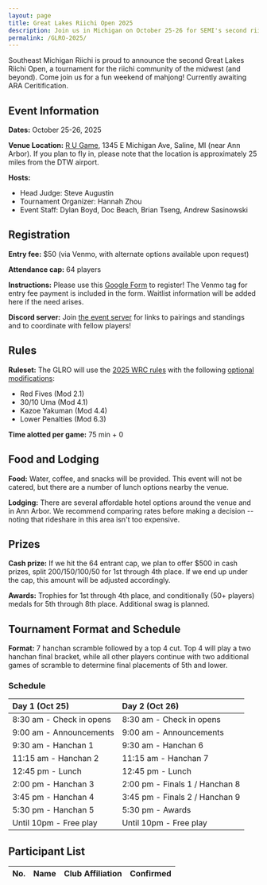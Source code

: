 ```yaml
---
layout: page
title: Great Lakes Riichi Open 2025
description: Join us in Michigan on October 25-26 for SEMI's second riichi open!
permalink: /GLRO-2025/
---
```

Southeast Michigan Riichi is proud to announce the second Great Lakes Riichi Open, a tournament for the riichi community of the midwest (and beyond). 
Come join us for a fun weekend of mahjong! Currently awaiting ARA Ceritification.

## Event Information

**Dates:** October 25-26, 2025

**Venue Location:** [R U Game](https://maps.app.goo.gl/pTERNhArqHQgK8qVA), 1345 E Michigan Ave, Saline, MI (near Ann Arbor).
If you plan to fly in, please note that the location is approximately 25 miles from the DTW airport.

**Hosts:** 
- Head Judge: Steve Augustin
- Tournament Organizer: Hannah Zhou
- Event Staff: Dylan Boyd, Doc Beach, Brian Tseng, Andrew Sasinowski

## Registration

**Entry fee:** $50 (via Venmo, with alternate options available upon request)

**Attendance cap:** 64 players

**Instructions:**  Please use this [Google Form](https://docs.google.com/forms/d/e/1FAIpQLScszTApMKQEFDvN1jW_ItTcBA4q-1A7cx6x0L-_X5lDSovdyw/viewform?usp=dialog) to register! The Venmo tag for entry fee payment is included in the form. 
Waitlist information will be added here if the need arises.

**Discord server:** Join [the event server](https://discord.gg/p35j7NS2qm) for links to pairings and standings and to coordinate with fellow players!

## Rules

**Ruleset:** The GLRO will use the [2025 WRC rules](https://www.worldriichi.org/s/WRC-Rules-2025-42fx.pdf) with the following [optional modifications](https://www.worldriichi.org/s/WRC-Optional-Rules-2022.pdf):
- Red Fives (Mod 2.1)
- 30/10 Uma (Mod 4.1)
- Kazoe Yakuman (Mod 4.4)
- Lower Penalties (Mod 6.3)

**Time alotted per game:** 75 min + 0

## Food and Lodging

**Food:** Water, coffee, and snacks will be provided. This event will not be catered, but there are a number of lunch options nearby the venue.

**Lodging:** There are several affordable hotel options around the venue and in Ann Arbor. We recommend comparing rates before making a decision -- noting that rideshare in this area isn't too expensive.

## Prizes

**Cash prize:** If we hit the 64 entrant cap, we plan to offer $500 in cash prizes, split 200/150/100/50 for 1st through 4th place. If we end up under the cap, this amount will be adjusted accordingly.

**Awards:** Trophies for 1st through 4th place, and conditionally (50+ players) medals for 5th through 8th place. Additional swag is planned.

## Tournament Format and Schedule

**Format:** 7 hanchan scramble followed by a top 4 cut. Top 4 will play a two hanchan final bracket, while all other players continue with two additional games of scramble to determine final placements of 5th and lower.

### Schedule

| Day 1 (Oct 25)                | Day 2 (Oct 26)                |
| :---------------------------- | :---------------------------- |
| 8:30 am - Check in opens      | 8:30 am - Check in opens      |
| 9:00 am - Announcements       | 9:00 am - Announcements       |
| 9:30 am - Hanchan 1           | 9:30 am - Hanchan 6           |
| 11:15 am - Hanchan 2          | 11:15 am - Hanchan 7          |
| 12:45 pm - Lunch              | 12:45 pm - Lunch              |
| 2:00 pm - Hanchan 3           | 2:00 pm - Finals 1 / Hanchan 8|
| 3:45 pm - Hanchan 4           | 3:45 pm - Finals 2 / Hanchan 9|
| 5:30 pm - Hanchan 5           | 5:30 pm - Awards              |
| Until 10pm - Free play        | Until 10pm - Free play        |

## Participant List

| No. | Name | Club Affiliation | Confirmed |
| :-----: | ----- | ----- | :-----: |
